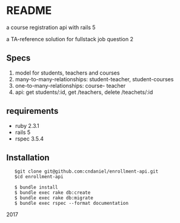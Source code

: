 # README
a course registration api with rails 5


a TA-reference solution for fullstack job question 2

## Specs

 1. model for students, teachers and courses
 2. many-to-many-relationships: student-teacher, student-courses
 3. one-to-many-relationships: course- teacher
 4. api: get students/:id, get /teachers, delete /teachets/:id


## requirements
 * ruby 2.3.1
 * rails 5
 * rspec 3.5.4


## Installation
```
   $git clone git@github.com:cndaniel/enrollment-api.git
   $cd enrollment-api

   $ bundle install
   $ bundle exec rake db:create
   $ bundle exec rake db:migrate
   $ bundle exec rspec --format documentation
```


 2017
